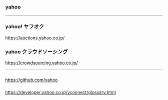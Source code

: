 ### yahoo
---




### yahoo! ヤフオク
https://auctions.yahoo.co.jp/


### yahoo クラウドソーシング
https://crowdsourcing.yahoo.co.jp/

---

###
https://github.com/yahoo

###
https://developer.yahoo.co.jp/yconnect/glossary.html




```
```

```
```

```
```
